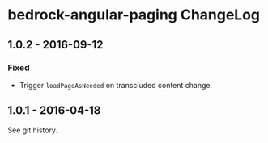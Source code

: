 # bedrock-angular-paging ChangeLog

## 1.0.2 - 2016-09-12

### Fixed
- Trigger `loadPageAsNeeded` on transcluded content change.

## 1.0.1 - 2016-04-18

See git history.
